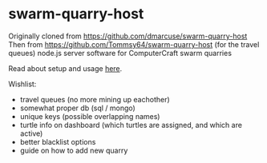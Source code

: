 # swarm-quarry-host


Originally cloned from https://github.com/dmarcuse/swarm-quarry-host 
Then from https://github.com/Tommsy64/swarm-quarry-host (for the travel queues)
node.js server software for ComputerCraft swarm quarries

Read about setup and usage [here](https://www.computercraft.info/forums2/index.php?/topic/25138-nodequarry-a-cheap-scalable-web-based-turtle-quarry/).


Wishlist:
 - travel queues (no more mining up eachother)
 - somewhat proper db (sql / mongo)
 - unique keys (possible overlapping names)
 - turtle info on dashboard (which turtles are assigned, and which are active)
 - better blacklist options
 - guide on how to add new quarry
